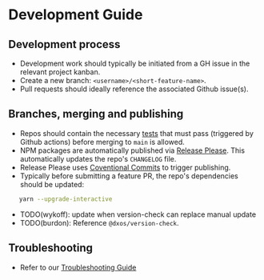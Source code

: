 # Development Guide

## Development process

- Development work should typically be initiated from a GH issue in the relevant project kanban.
- Create a new branch: `<username>/<short-feature-name>`.
- Pull requests should ideally reference the associated Github issue(s).


## Branches, merging and publishing

- Repos should contain the necessary [tests](./git-repos.md) that must pass (triggered by Github actions)
  before merging to `main` is allowed.
- NPM packages are automatically published via [Release Please](https://github.com/googleapis/release-please).
  This automatically updates the repo's `CHANGELOG` file.
- Release Please uses [Coventional Commits](https://www.conventionalcommits.org/en/v1.0.0) to trigger publishing.
- Typically before submitting a feature PR, the repo's dependencies should be updated:
```bash  
   yarn --upgrade-interactive
```
- TODO(wykoff): update when version-check can replace manual update  
- TODO(burdon): Reference `@dxos/version-check`.

## Troubleshooting
- Refer to our [Troubleshooting Guide](troubleshooting.md)
